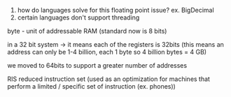 1. how do languages solve for this floating point issue? ex. BigDecimal
2. certain languages don't support threading

byte - unit of addressable RAM (standard now is 8 bits)

in a 32 bit system ->
it means each of the registers is 32bits
(this means an address can only be 1-4 billion, each 1 byte so 4 billion bytes = 4 GB)

we moved to 64bits to support a greater number of addresses


RIS
reduced instruction set
(used as an optimization for machines that perform a limited / specific set of instruction (ex. phones))
